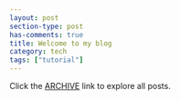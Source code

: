 ```yaml
---
layout: post
section-type: post
has-comments: true
title: Welcome to my blog
category: tech
tags: ["tutorial"]
---
```


Click the [ARCHIVE]({{site.repository_name}}/blog) link to explore all posts.

